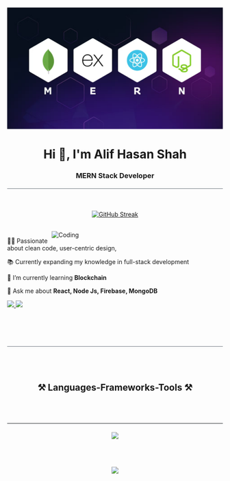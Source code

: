 [![A4alif](https://raw.githubusercontent.com/A4alif/A4alif/main/images/mern_banner1.jpg)](https://www.linkedin.com/in/alifhasanshah/)

<h1 align="center">Hi 👋, I'm Alif Hasan Shah</h1>
<h3 align="center">MERN Stack Developer</h3>

<div style="width: 100%; height: 1px; background-color: #6c757d; margin: 20px 0px;"></div>

<br>

<div align="center">

[![GitHub Streak](https://github-readme-streak-stats.herokuapp.com?user=A4alif&theme=react&card_width=650)](https://git.io/streak-stats)

</div>

<br>

<img align="right" alt="Coding" width="400" src="https://media0.giphy.com/media/qgQUggAC3Pfv687qPC/giphy.gif">

<div align="left">

👨‍💻 Passionate about clean code, user-centric design,

📚 Currently expanding my knowledge in full-stack development

🌱 I’m currently learning **Blockchain**

💬 Ask me about **React, Node Js, Firebase, MongoDB**

 </div>
 <div align="left" > 
  <a href="mailto:alifhasanshah.dev@gmail.com">
    <img src="https://img.shields.io/badge/Gmail-333333?style=for-the-badge&logo=gmail&logoColor=red" />
  </a>
  <a href="https://www.linkedin.com/in/alifhasanshah/" target="_blank">
    <img src="https://img.shields.io/badge/LinkedIn-0077B5?style=for-the-badge&logo=linkedin&logoColor=white" target="_blank" />
  </a>
</div>
<br>
<br>
<br>
<br>
<div style="width: 100%; height: 1px; background-color: #6c757d; margin: 20px 0px;"></div>
<br>
<br>

<h2 align="center">⚒️ Languages-Frameworks-Tools ⚒️</h2>
<br>
<br>
<div style="width: 100%; height: 1px; background-color: #212529; margin: 20px 0px;"></div>

<div align="center" >
    <p align="center">
        <img src="https://skillicons.dev/icons?i=html,css,sass,bootstrap,tailwind,javascript,react,nextjs" />
    </p>
    <br>
    <br>
    <p align="center">
        <img  src="https://skillicons.dev/icons?i=nodejs,express,mongodb,firebase,git,github,vscode,figma,postman" />
    </p>
</div>


